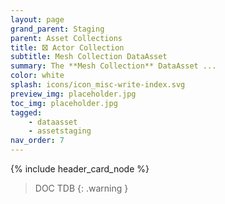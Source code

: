 ```yaml
---
layout: page
grand_parent: Staging
parent: Asset Collections
title: 🝱 Actor Collection
subtitle: Mesh Collection DataAsset
summary: The **Mesh Collection** DataAsset ...
color: white
splash: icons/icon_misc-write-index.svg
preview_img: placeholder.jpg
toc_img: placeholder.jpg
tagged: 
    - dataasset
    - assetstaging
nav_order: 7
---
```


{% include header_card_node %}

> DOC TDB
{: .warning }